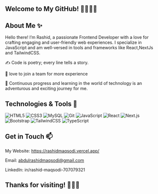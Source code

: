 ## Welcome to My GitHub! 👋👨🏻‍💻

## About Me ✨ 
Hello there! I’m Rashid, a passionate Frontend Developer with a love for crafting engaging and user-friendly web experiences. I specialize in JavaScript and am well-versed in 
tools and frameworks like React,NextJs and TailwindCSS.

✍️ Code is poetry; every line tells a story. 

🔅 love to join a team for more experience

🌱 Continuous progress and learning in the world of technology is an adventurous and exciting journey for me.

 ## Technologies & Tools 🔧

![HTML5](https://img.shields.io/badge/HTML5-E34F26?style=flat&logo=html5&logoColor=white)
![CSS3](https://img.shields.io/badge/CSS3-1572B6?style=flat&logo=css3&logoColor=white)
![MySQL](https://img.shields.io/badge/MySQL-4479A1?style=flat&logo=mysql&logoColor=white)
![Git](https://img.shields.io/badge/Git-F05032?style=flat&logo=git&logoColor=white)
![JavaScript](https://img.shields.io/badge/JavaScript-F7DF1C?style=flat&logo=javascript&logoColor=black)
![React](https://img.shields.io/badge/React-61DAFB?style=flat&logo=react&logoColor=black)
![Next.js](https://img.shields.io/badge/Next.js-000000?style=flat&logo=next.js&logoColor=white)
![Bootstrap](https://img.shields.io/badge/Bootstrap-7952B3?style=flat&logo=bootstrap&logoColor=white)
![TailwindCSS](https://img.shields.io/badge/TailwindCSS-06B6D4?style=flat&logo=tailwindcss&logoColor=white)
![TypeScript](https://img.shields.io/badge/TypeScript-3178C6?style=flat&logo=typescript&logoColor=white)

 ## Get in Touch 📫

My Website: https://rashidmaqsodi.vercel.app/

Email: abdulrashidmaqsodi@gmail.com

LinkedIn: in/rashid-maqsodi-707079321





## Thanks for visiting! 🙏🏻🌺

<!--

-->
